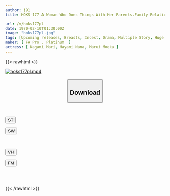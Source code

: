```yaml
---
author: j91
title: HOKS-177 A Woman Who Does Things With Her Parents.Family Relationships Distorted By Lust.Sold By Her Father/Wants To Be Loved By Her Father/I'll Let Her Do It To Her Father.

url: /v/hoks177pl
date: 1970-02-10T01:30:00Z
image: "hoks177pl.jpg"
tags: [Upcoming releases, Breasts, Incest, Drama, Multiple Story, Huge Butt	]
maker: [ FA Pro . Platinum  ]
actress: [ Kagami Mari, Hayami Nana, Marui Moeka ]
---
```



{{< rawhtml >}}

<div class="video" data-videoid="pending_link_2.html">
    <a href="javascript:;">
        <img src="/v/hoks177pl/hoks177pl.jpg" width="WIDTH" height="HEIGHT" alt="hoks177pl.mp4" loading="lazy">
    </a>
</div>

<script type="text/javascript" src="https://j91.asia/asset/on-demand-pend.js"></script>

<br>
  <link rel="stylesheet" href="https://j91.asia/asset/bs5.css">
  
  <center>
  <button class="btn btn-primary" type="button" data-bs-toggle="collapse" data-bs-target=".multi-collapse" aria-expanded="false" aria-controls="multiCollapseExample1 multiCollapseExample2"><h2>Download</h2></button></center>
</p>
<div class="row">
  <div class="col">
    <div class="collapse multi-collapse" id="multiCollapseExample1">
      <div class="card card-body">
	      	      <br>
<div class="buttons">  
<p><a href="https://j91.asia/pending_link_2.html" target="_blank"><button class="btn-hover color-3"><i class="fa fa-download"></i> ST</button></a></p>
<p><a href="https://j91.asia/pending_link_2.html" target="_blank"><button class="btn-hover color-2"><i class="fa fa-download"></i> SW</button></a></p></div>
    </div>
  </div>
</div>
  <div class="col">
    <div class="collapse multi-collapse" id="multiCollapseExample2">
      <div class="card card-body">
	      <br>
<div class="buttons">
<p><a href="https://j91.asia/pending_link_2.html" target="_blank"><button class="btn-hover color-9"><i class="fa fa-download"></i> VH</button></a></p>
<p><a href="https://j91.asia/pending_link_2.html"><button class="btn-hover color-8"><i class="fa fa-download"></i> FM</button></a></p></div>
<br><br>
      </div>
    </div>
  </div>
</div>

{{< /rawhtml >}}
